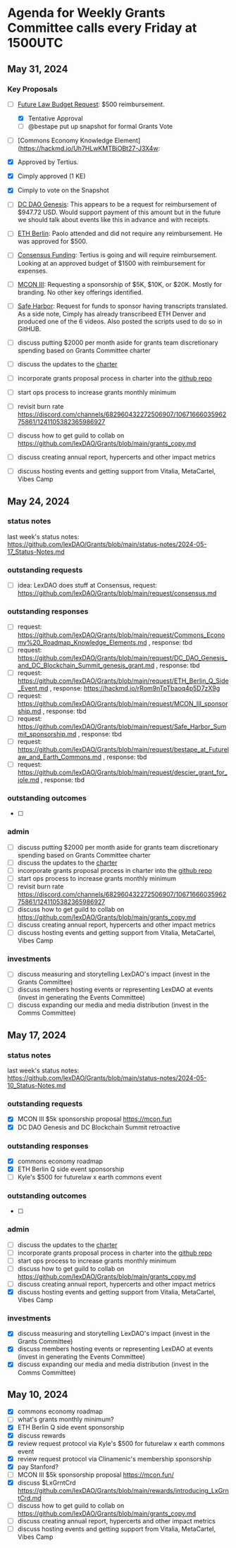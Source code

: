 # Agenda for Weekly Grants Committee calls every Friday at 1500UTC
## May 31, 2024
### Key Proposals
 - [ ] [Future Law Budget Request](https://hackmd.io/KkkOHYtLS_C-7guk9MlAuw): $500 reimbursement.  
    - [x] Tentative Approval
    - [ ] @bestape put up snapshot for formal Grants Vote
 
 - [ ] [Commons Economy Knowledge Element](https://hackmd.io/Uh7HLwKMTBiOBt27-J3X4w:
  - [x] Approved by Tertius.
  - [x] Cimply approved (1 KE)
  - [x] Cimply to vote on the Snapshot

  - [ ] [DC DAO Genesis](https://github.com/lexDAO/Grants/blob/main/request/DC_DAO_Genesis_and_DC_Blockchain_Summit_genesis_grant.md): This appears to be a request for reimbursement of $947.72 USD.  Would support payment of this amount but in the future we should talk about events like this in advance and with receipts.   

  - [ ] [ETH Berlin](https://github.com/lexDAO/Grants/edit/main/request/ETH_Berlin_Q_Side_Event.md): Paolo attended and did not require any reimbursement.  He was approved for $500.

  - [ ] [Consensus Funding](https://github.com/lexDAO/Grants/blob/main/request/consensus.md): Tertius is going and will require reimbursement.  Looking at an approved budget of $1500 with reimbursement for expenses.

   - [ ] [MCON III](https://github.com/lexDAO/Grants/blob/main/request/MCON_III_sponsorship.md): Requesting a sponsorship of $5K, $10K, or $20K.  Mostly for branding.  No other key offerings identified.

   - [ ] [Safe Harbor](https://github.com/lexDAO/Grants/blob/main/request/Safe_Harbor_Summit_sponsorship.md): Request for funds to sponsor having transcripts translated.  As a side note, Cimply has already transcribeed ETH Denver and produced one of the 6 videos.  Also posted the scripts used to do so in GitHUB.

- [ ] discuss putting $2000 per month aside for grants team discretionary spending based on Grants Committee charter
- [ ] discuss the updates to the [charter](https://gitbook.lexdao.net/)
- [ ] incorporate grants proposal process in charter into the [github repo](https://github.com/lexDAO/Grants)
- [ ] start ops process to increase grants monthly minimum
- [ ] revisit burn rate https://discord.com/channels/682960432272506907/1067166603596275861/1241105382365986927
- [ ] discuss how to get guild to collab on https://github.com/lexDAO/Grants/blob/main/grants_copy.md
- [ ] discuss creating annual report, hypercerts and other impact metrics
- [ ] discuss hosting events and getting support from Vitalia, MetaCartel, Vibes Camp

## May 24, 2024
### status notes
last week's status notes: https://github.com/lexDAO/Grants/blob/main/status-notes/2024-05-17_Status-Notes.md

### outstanding requests
- [ ] idea: LexDAO does stuff at Consensus, request: https://github.com/lexDAO/Grants/blob/main/request/consensus.md

### outstanding responses
- [ ] request: https://github.com/lexDAO/Grants/blob/main/request/Commons_Economy%20_Roadmap_Knowledge_Elements.md , response: tbd
- [ ] request: https://github.com/lexDAO/Grants/blob/main/request/DC_DAO_Genesis_and_DC_Blockchain_Summit_genesis_grant.md , response: tbd
- [ ] request: https://github.com/lexDAO/Grants/blob/main/request/ETH_Berlin_Q_Side_Event.md , response: https://hackmd.io/rRom9nTpTbaoq4p5D7zX9g
- [ ] request: https://github.com/lexDAO/Grants/blob/main/request/MCON_III_sponsorship.md , response: tbd
- [ ] request: https://github.com/lexDAO/Grants/blob/main/request/Safe_Harbor_Summit_sponsorship.md , response: tbd
- [ ] request: https://github.com/lexDAO/Grants/blob/main/request/bestape_at_Futurelaw_and_Earth_Commons.md , response: tbd
- [ ] request: https://github.com/lexDAO/Grants/blob/main/request/descier_grant_for_jole.md , response: tbd

### outstanding outcomes
- [ ] 

### admin
- [ ] discuss putting $2000 per month aside for grants team discretionary spending based on Grants Committee charter
- [ ] discuss the updates to the [charter](https://gitbook.lexdao.net/)
- [ ] incorporate grants proposal process in charter into the [github repo](https://github.com/lexDAO/Grants)
- [ ] start ops process to increase grants monthly minimum
- [ ] revisit burn rate https://discord.com/channels/682960432272506907/1067166603596275861/1241105382365986927
- [ ] discuss how to get guild to collab on https://github.com/lexDAO/Grants/blob/main/grants_copy.md
- [ ] discuss creating annual report, hypercerts and other impact metrics
- [ ] discuss hosting events and getting support from Vitalia, MetaCartel, Vibes Camp

### investments
- [ ] discuss measuring and storytelling LexDAO's impact (invest in the Grants Committee)
- [ ] discuss members hosting events or representing LexDAO at events (invest in generating the Events Committee)
- [ ] discuss expanding our media and media distribution (invest in the Comms Committee)
      
## May 17, 2024
### status notes
last week's status notes: https://github.com/lexDAO/Grants/blob/main/status-notes/2024-05-10_Status-Notes.md

### outstanding requests
- [x] MCON III $5k sponsorship proposal https://mcon.fun
- [x] DC DAO Genesis and DC Blockchain Summit retroactive

### outstanding responses
- [x] commons economy roadmap
- [x] ETH Berlin Q side event sponsorship
- [ ] Kyle's $500 for futurelaw x earth commons event

### outstanding outcomes
- [ ] 

### admin
- [ ] discuss the updates to the [charter](https://gitbook.lexdao.net/)
- [ ] incorporate grants proposal process in charter into the [github repo](https://github.com/lexDAO/Grants)
- [ ] start ops process to increase grants monthly minimum
- [ ] discuss how to get guild to collab on https://github.com/lexDAO/Grants/blob/main/grants_copy.md
- [ ] discuss creating annual report, hypercerts and other impact metrics
- [x] discuss hosting events and getting support from Vitalia, MetaCartel, Vibes Camp

### investments
- [x] discuss measuring and storytelling LexDAO's impact (invest in the Grants Committee)
- [x] discuss members hosting events or representing LexDAO at events (invest in generating the Events Committee)
- [x] discuss expanding our media and media distribution (invest in the Comms Committee)

## May 10, 2024
- [x] commons economy roadmap
- [ ] what's grants monthly minimum?
- [x] ETH Berlin Q side event sponsorship
- [x] discuss rewards 
- [x] review request protocol via Kyle's $500 for futurelaw x earth commons event
- [x] review request protocol via Clinamenic's membership sponsorship
- [x] pay Stanford?
- [ ] MCON III $5k sponsorship proposal https://mcon.fun/
- [x] discuss $LxGrntCrd https://github.com/lexDAO/Grants/blob/main/rewards/introducing_LxGrntCrd.md
- [ ] discuss how to get guild to collab on https://github.com/lexDAO/Grants/blob/main/grants_copy.md
- [ ] discuss creating annual report, hypercerts and other impact metrics
- [ ] discuss hosting events and getting support from Vitalia, MetaCartel, Vibes Camp
